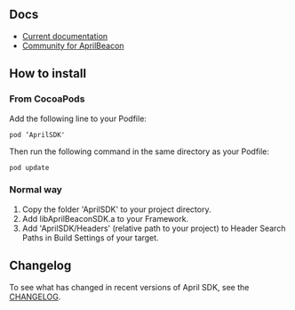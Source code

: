 
## Docs

* [Current documentation](//aprilbrother.github.io/aprilbeacon-ios-sdk/Documents/index.html)
* [Community for AprilBeacon](http://bbs.aprbrother.com)

## How to install

### From CocoaPods

Add the following line to your Podfile:

	pod ‘AprilSDK'


Then run the following command in the same directory as your Podfile:

	pod update


### Normal way

1. Copy the folder 'AprilSDK' to your project directory.
2. Add libAprilBeaconSDK.a to your Framework.
3. Add 'AprilSDK/Headers' (relative path to your project) to Header Search Paths in Build Settings of your target.

## Changelog

To see what has changed in recent versions of April SDK, see the [CHANGELOG](https://github.com/AprilBrother/AprilBeacon-iOS-SDK/blob/master/CHANGELOG.md).